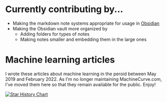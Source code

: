 # Currently contributing by...
- Making the markdown note systems appropriate for usage in [Obsidian](https://obsidian.md/)
- Making the Obsidian vault more organized by
  - Adding folders for types of notes
  - Making notes smaller and embedding them in the large ones

# Machine learning articles
I wrote these articles about machine learning in the peroid between May 2019 and February 2022. As I'm no longer maintaining MachineCurve.com, I've moved them here so that they remain available for the public. Enjoy!

[![Star History Chart](https://api.star-history.com/svg?repos=christianversloot/machine-learning-articles&type=Date)](https://star-history.com/#christianversloot/machine-learning-articles&Date)
